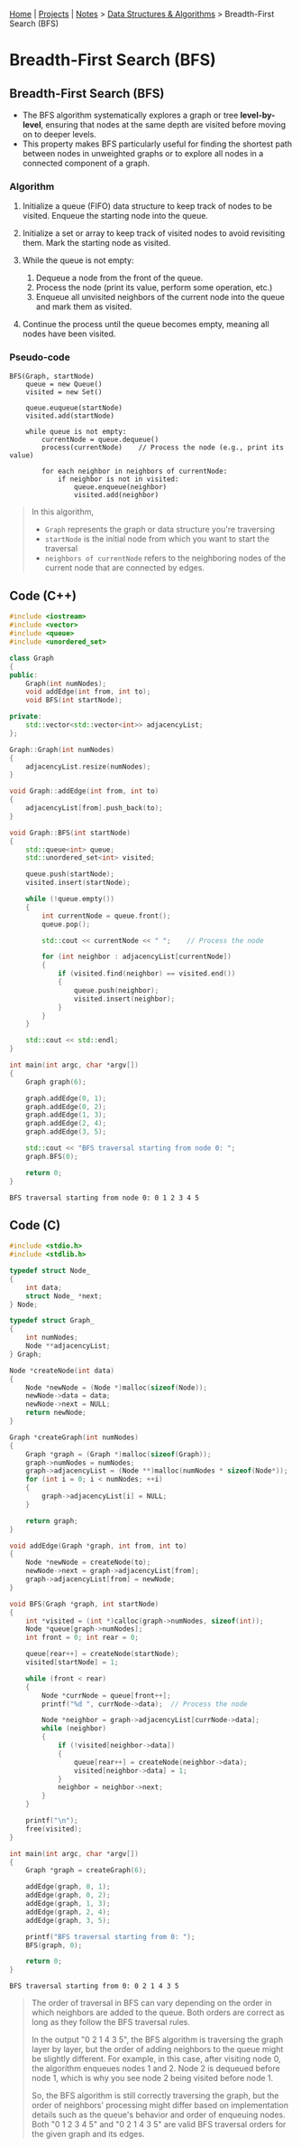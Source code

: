 [Home](../../) | [Projects](../../projects) | [Notes](../) > <a href="./">Data Structures & Algorithms</a> > Breadth-First Search (BFS)

# Breadth-First Search (BFS)



## Breadth-First Search (BFS)

* The BFS algorithm systematically explores a graph or tree **level-by-level**, ensuring that nodes at the same depth are visited before moving on to deeper levels.
* This property makes BFS particularly useful for finding the shortest path between nodes in unweighted graphs or to explore all nodes in a connected component of a graph.

### Algorithm

1. Initialize a queue (FIFO) data structure to keep track of nodes to be visited. Enqueue the starting node into the queue.
2. Initialize a set or array to keep track of visited nodes to avoid revisiting them. Mark the starting node as visited.
3. While the queue is not empty: 
   1. Dequeue a node from the front of the queue.
   2. Process the node (print its value, perform some operation, etc.)
   3. Enqueue all unvisited neighbors of the current node into the queue and mark them as visited.

4. Continue the process until the queue becomes empty, meaning all nodes have been visited.

### Pseudo-code

```plain
BFS(Graph, startNode)
	queue = new Queue()
	visited = new Set()
	
	queue.euqueue(startNode)
	visited.add(startNode)
	
	while queue is not empty:
		currentNode = queue.dequeue()
		process(currentNode)	// Process the node (e.g., print its value)
		
		for each neighbor in neighbors of currentNode:
			if neighbor is not in visited:
				queue.enqueue(neighbor)
				visited.add(neighbor)
```

> In this algorithm,
>
> * `Graph` represents the graph or data structure you're traversing
> * `startNode` is the initial node from which you want to start the traversal
> * `neighbors of currentNode` refers to the neighboring nodes of the current node that are connected by edges. 



## Code (C++)

```cpp
#include <iostream>
#include <vector>
#include <queue>
#include <unordered_set>

class Graph
{
public:
	Graph(int numNodes);
	void addEdge(int from, int to);
	void BFS(int startNode);

private:
	std::vector<std::vector<int>> adjacencyList;
};

Graph::Graph(int numNodes)
{
	adjacencyList.resize(numNodes);
}

void Graph::addEdge(int from, int to)
{
	adjacencyList[from].push_back(to);
}

void Graph::BFS(int startNode)
{
	std::queue<int> queue;
	std::unordered_set<int> visited;

	queue.push(startNode);
	visited.insert(startNode);

	while (!queue.empty())
	{
		int currentNode = queue.front();
		queue.pop();

		std::cout << currentNode << " ";	// Process the node

		for (int neighbor : adjacencyList[currentNode])
		{
			if (visited.find(neighbor) == visited.end())
			{
				queue.push(neighbor);
				visited.insert(neighbor);
			}
		}
	}

	std::cout << std::endl;
}

int main(int argc, char *argv[])
{
	Graph graph(6);

	graph.addEdge(0, 1);
	graph.addEdge(0, 2);
	graph.addEdge(1, 3);
	graph.addEdge(2, 4);
	graph.addEdge(3, 5);

	std::cout << "BFS traversal starting from node 0: ";
	graph.BFS(0);

	return 0;
}
```

```plain
BFS traversal starting from node 0: 0 1 2 3 4 5 
```



## Code (C)

```c
#include <stdio.h>
#include <stdlib.h>

typedef struct Node_
{
	int data;
	struct Node_ *next;
} Node;

typedef struct Graph_
{
	int numNodes;
	Node **adjacencyList;
} Graph;

Node *createNode(int data)
{
	Node *newNode = (Node *)malloc(sizeof(Node));
	newNode->data = data;
	newNode->next = NULL;
	return newNode;
}

Graph *createGraph(int numNodes)
{
	Graph *graph = (Graph *)malloc(sizeof(Graph));
	graph->numNodes = numNodes;
	graph->adjacencyList = (Node **)malloc(numNodes * sizeof(Node*));
	for (int i = 0; i < numNodes; ++i)
	{
		graph->adjacencyList[i] = NULL;
	}

	return graph;
}

void addEdge(Graph *graph, int from, int to)
{
	Node *newNode = createNode(to);
	newNode->next = graph->adjacencyList[from];
	graph->adjacencyList[from] = newNode;
}

void BFS(Graph *graph, int startNode)
{
	int *visited = (int *)calloc(graph->numNodes, sizeof(int));
	Node *queue[graph->numNodes];
	int front = 0; int rear = 0;

	queue[rear++] = createNode(startNode);
	visited[startNode] = 1;

	while (front < rear)
	{
		Node *currNode = queue[front++];
		printf("%d ", currNode->data);	// Process the node

		Node *neighbor = graph->adjacencyList[currNode->data];
		while (neighbor)
		{
			if (!visited[neighbor->data])
			{
				queue[rear++] = createNode(neighbor->data);
				visited[neighbor->data] = 1;
			}
			neighbor = neighbor->next;
		}
	}

	printf("\n");
	free(visited);
}

int main(int argc, char *argv[])
{
	Graph *graph = createGraph(6);

	addEdge(graph, 0, 1);
	addEdge(graph, 0, 2);
	addEdge(graph, 1, 3);
	addEdge(graph, 2, 4);
	addEdge(graph, 3, 5);

	printf("BFS traversal starting from 0: ");
	BFS(graph, 0);

	return 0;
}
```

```plain
BFS traversal starting from 0: 0 2 1 4 3 5 
```

> The order of traversal in BFS can vary depending on the order in which neighbors are added to the queue. Both orders are correct as long as they follow the BFS traversal rules.
>
> In the output "0 2 1 4 3 5", the BFS algorithm is traversing the graph layer by layer, but the order of adding neighbors to the queue might be slightly different. For example, in this case, after visiting node 0, the algorithm enqueues nodes 1 and 2. Node 2 is dequeued before node 1, which is why you see node 2 being visited before node 1.
>
> So, the BFS algorithm is still correctly traversing the graph, but the order of neighbors' processing might differ based on implementation details such as the queue's behavior and order of enqueuing nodes. Both "0 1 2 3 4 5" and "0 2 1 4 3 5" are valid BFS traversal orders for the given graph and its edges.
